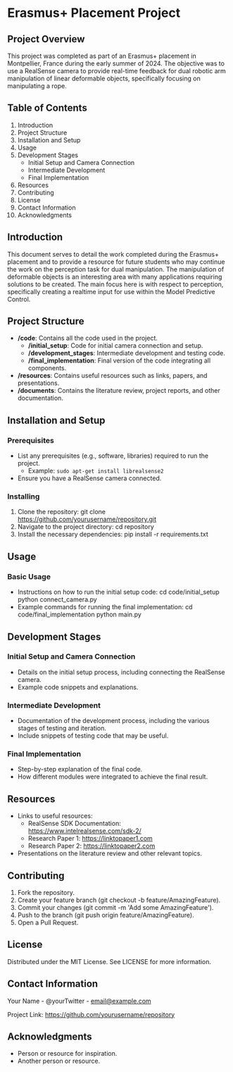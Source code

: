 # Erasmus+ Placement Project

## Project Overview
This project was completed as part of an Erasmus+ placement in Montpellier, France during the early summer of 2024. The objective was to use a RealSense camera to provide real-time feedback for dual robotic arm manipulation of linear deformable objects, specifically focusing on manipulating a rope.

## Table of Contents
1. Introduction
2. Project Structure
3. Installation and Setup
4. Usage
5. Development Stages
   - Initial Setup and Camera Connection
   - Intermediate Development
   - Final Implementation
6. Resources
7. Contributing
8. License
9. Contact Information
10. Acknowledgments

## Introduction
This document serves to detail the work completed during the Erasmus+ placement and to provide a resource for future students who may continue the work on the perception task for dual manipulation. The manipulation of deformable objects is an interesting area with many applications requiring solutions to be created. The main focus here is with respect to perception, specifically creating a realtime input for use within the Model Predictive Control.

## Project Structure
- **/code**: Contains all the code used in the project.
  - **/initial_setup**: Code for initial camera connection and setup.
  - **/development_stages**: Intermediate development and testing code.
  - **/final_implementation**: Final version of the code integrating all components.
- **/resources**: Contains useful resources such as links, papers, and presentations.
- **/documents**: Contains the literature review, project reports, and other documentation.

## Installation and Setup
### Prerequisites
- List any prerequisites (e.g., software, libraries) required to run the project.
  - Example: `sudo apt-get install librealsense2`
- Ensure you have a RealSense camera connected.

### Installing
1. Clone the repository:
   git clone https://github.com/yourusername/repository.git
2. Navigate to the project directory:
   cd repository
3. Install the necessary dependencies:
   pip install -r requirements.txt

## Usage
### Basic Usage
- Instructions on how to run the initial setup code:
  cd code/initial_setup
  python connect_camera.py
- Example commands for running the final implementation:
  cd code/final_implementation
  python main.py

## Development Stages
### Initial Setup and Camera Connection
- Details on the initial setup process, including connecting the RealSense camera.
- Example code snippets and explanations.

### Intermediate Development
- Documentation of the development process, including the various stages of testing and iteration.
- Include snippets of testing code that may be useful.

### Final Implementation
- Step-by-step explanation of the final code.
- How different modules were integrated to achieve the final result.

## Resources
- Links to useful resources:
  - RealSense SDK Documentation: https://www.intelrealsense.com/sdk-2/
  - Research Paper 1: https://linktopaper1.com
  - Research Paper 2: https://linktopaper2.com
- Presentations on the literature review and other relevant topics.

## Contributing
1. Fork the repository.
2. Create your feature branch (git checkout -b feature/AmazingFeature).
3. Commit your changes (git commit -m 'Add some AmazingFeature').
4. Push to the branch (git push origin feature/AmazingFeature).
5. Open a Pull Request.

## License
Distributed under the MIT License. See LICENSE for more information.

## Contact Information
Your Name - @yourTwitter - email@example.com

Project Link: https://github.com/yourusername/repository

## Acknowledgments
- Person or resource for inspiration.
- Another person or resource.
